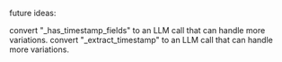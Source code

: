 future ideas:

convert "_has_timestamp_fields" to an LLM call that can handle more variations.
convert "_extract_timestamp" to an LLM call that can handle more variations.

